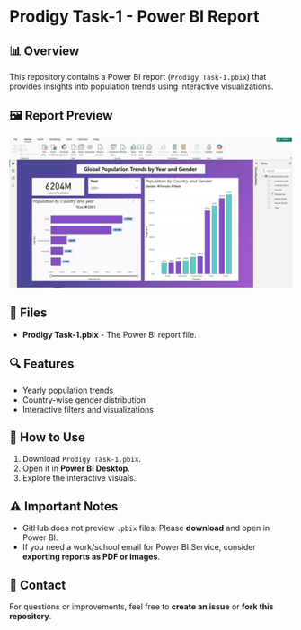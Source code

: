 # Prodigy Task-1 - Power BI Report

## 📊 Overview
This repository contains a Power BI report (`Prodigy Task-1.pbix`) that provides insights into population trends using interactive visualizations.

## 🖼️ Report Preview
![Power BI Report](https://raw.githubusercontent.com/Manitej-04/Projects/main/Task-1%20preview.png)
## 📂 Files
- **Prodigy Task-1.pbix** - The Power BI report file.

## 🔍 Features
- Yearly population trends
- Country-wise gender distribution
- Interactive filters and visualizations

## 🚀 How to Use
1. Download `Prodigy Task-1.pbix`.
2. Open it in **Power BI Desktop**.
3. Explore the interactive visuals.

## ⚠️ Important Notes
- GitHub does not preview `.pbix` files. Please **download** and open in Power BI.
- If you need a work/school email for Power BI Service, consider **exporting reports as PDF or images**.

## 📩 Contact
For questions or improvements, feel free to **create an issue** or **fork this repository**.
